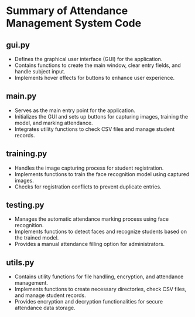 # Summary of Attendance Management System Code

## gui.py
- Defines the graphical user interface (GUI) for the application.
- Contains functions to create the main window, clear entry fields, and handle subject input.
- Implements hover effects for buttons to enhance user experience.

## main.py
- Serves as the main entry point for the application.
- Initializes the GUI and sets up buttons for capturing images, training the model, and marking attendance.
- Integrates utility functions to check CSV files and manage student records.

## training.py
- Handles the image capturing process for student registration.
- Implements functions to train the face recognition model using captured images.
- Checks for registration conflicts to prevent duplicate entries.

## testing.py
- Manages the automatic attendance marking process using face recognition.
- Implements functions to detect faces and recognize students based on the trained model.
- Provides a manual attendance filling option for administrators.

## utils.py
- Contains utility functions for file handling, encryption, and attendance management.
- Implements functions to create necessary directories, check CSV files, and manage student records.
- Provides encryption and decryption functionalities for secure attendance data storage.
